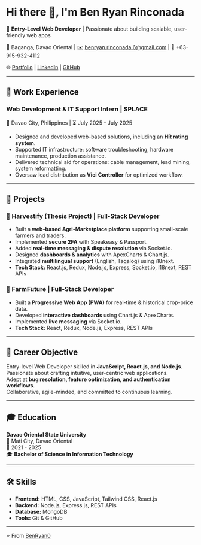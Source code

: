 # Hi there 👋, I'm Ben Ryan Rinconada  

🎯 **Entry-Level Web Developer** | Passionate about building scalable, user-friendly web apps  

📍 Baganga, Davao Oriental | ✉️ benryan.rinconada.6@gmail.com | 📱 +63-915-932-4112  

🌐 [Portfolio](https://ben-ryan-rinconada.vercel.app) | [LinkedIn](https://linkedin.com/in/ben-ryan-rinconada) | [GitHub](https://github.com/BenRyan0)

---

## 💼 Work Experience  

### Web Development & IT Support Intern | **SPLACE**  
📍 Davao City, Philippines | ⏳ July 2025 - July 2025  
- Designed and developed web-based solutions, including an **HR rating system**.  
- Supported IT infrastructure: software troubleshooting, hardware maintenance, production assistance.  
- Delivered technical aid for operations: cable management, lead mining, system reformatting.  
- Oversaw lead distribution as **Vici Controller** for optimized workflow.  

---

## 🚀 Projects  

### 🌾 Harvestify (Thesis Project) | Full-Stack Developer  
- Built a **web-based Agri-Marketplace platform** supporting small-scale farmers and traders.  
- Implemented **secure 2FA** with Speakeasy & Passport.  
- Added **real-time messaging & dispute resolution** via Socket.io.  
- Designed **dashboards & analytics** with ApexCharts & Chart.js.  
- Integrated **multilingual support** (English, Tagalog) using i18next.  
- **Tech Stack:** React.js, Redux, Node.js, Express, Socket.io, i18next, REST APIs  

### 🌱 FarmFuture | Full-Stack Developer  
- Built a **Progressive Web App (PWA)** for real-time & historical crop-price data.  
- Developed **interactive dashboards** using Chart.js & ApexCharts.  
- Implemented **live messaging** via Socket.io.  
- **Tech Stack:** React, Redux, Node.js, Express, REST APIs  

---

## 🎯 Career Objective  
Entry-level Web Developer skilled in **JavaScript, React.js, and Node.js**.  
Passionate about crafting intuitive, user-centric web applications.  
Adept at **bug resolution, feature optimization, and authentication workflows**.  
Collaborative, agile-minded, and committed to continuous learning.  

---

## 🎓 Education  
**Davao Oriental State University**  
📍 Mati City, Davao Oriental  
📅 2021 - 2025  
🎓 **Bachelor of Science in Information Technology**  

---

## 🛠 Skills  
- **Frontend:** HTML, CSS, JavaScript, Tailwind CSS, React.js  
- **Backend:** Node.js, Express.js, REST APIs  
- **Database:** MongoDB  
- **Tools:** Git & GitHub  

---

⭐️ From [BenRyan0](https://github.com/BenRyan0)  
